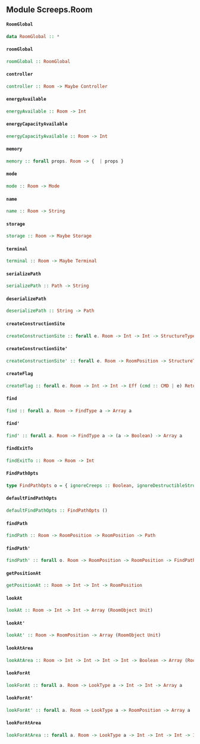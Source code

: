 ## Module Screeps.Room

#### `RoomGlobal`

``` purescript
data RoomGlobal :: *
```

#### `roomGlobal`

``` purescript
roomGlobal :: RoomGlobal
```

#### `controller`

``` purescript
controller :: Room -> Maybe Controller
```

#### `energyAvailable`

``` purescript
energyAvailable :: Room -> Int
```

#### `energyCapacityAvailable`

``` purescript
energyCapacityAvailable :: Room -> Int
```

#### `memory`

``` purescript
memory :: forall props. Room -> {  | props }
```

#### `mode`

``` purescript
mode :: Room -> Mode
```

#### `name`

``` purescript
name :: Room -> String
```

#### `storage`

``` purescript
storage :: Room -> Maybe Storage
```

#### `terminal`

``` purescript
terminal :: Room -> Maybe Terminal
```

#### `serializePath`

``` purescript
serializePath :: Path -> String
```

#### `deserializePath`

``` purescript
deserializePath :: String -> Path
```

#### `createConstructionSite`

``` purescript
createConstructionSite :: forall e. Room -> Int -> Int -> StructureType -> Eff (cmd :: CMD | e) ReturnCode
```

#### `createConstructionSite'`

``` purescript
createConstructionSite' :: forall e. Room -> RoomPosition -> StructureType -> Eff (cmd :: CMD | e) ReturnCode
```

#### `createFlag`

``` purescript
createFlag :: forall e. Room -> Int -> Int -> Eff (cmd :: CMD | e) ReturnCode
```

#### `find`

``` purescript
find :: forall a. Room -> FindType a -> Array a
```

#### `find'`

``` purescript
find' :: forall a. Room -> FindType a -> (a -> Boolean) -> Array a
```

#### `findExitTo`

``` purescript
findExitTo :: Room -> Room -> Int
```

#### `FindPathOpts`

``` purescript
type FindPathOpts o = { ignoreCreeps :: Boolean, ignoreDestructibleStructures :: Boolean, ignoreRoads :: Boolean, maxOps :: Int, heuristicWeight :: Number, serialize :: Boolean, maxRooms :: Int | o }
```

#### `defaultFindPathOpts`

``` purescript
defaultFindPathOpts :: FindPathOpts ()
```

#### `findPath`

``` purescript
findPath :: Room -> RoomPosition -> RoomPosition -> Path
```

#### `findPath'`

``` purescript
findPath' :: forall o. Room -> RoomPosition -> RoomPosition -> FindPathOpts o -> Path
```

#### `getPositionAt`

``` purescript
getPositionAt :: Room -> Int -> Int -> RoomPosition
```

#### `lookAt`

``` purescript
lookAt :: Room -> Int -> Int -> Array (RoomObject Unit)
```

#### `lookAt'`

``` purescript
lookAt' :: Room -> RoomPosition -> Array (RoomObject Unit)
```

#### `lookAtArea`

``` purescript
lookAtArea :: Room -> Int -> Int -> Int -> Int -> Boolean -> Array (RoomObject Unit)
```

#### `lookForAt`

``` purescript
lookForAt :: forall a. Room -> LookType a -> Int -> Int -> Array a
```

#### `lookForAt'`

``` purescript
lookForAt' :: forall a. Room -> LookType a -> RoomPosition -> Array a
```

#### `lookForAtArea`

``` purescript
lookForAtArea :: forall a. Room -> LookType a -> Int -> Int -> Int -> Int -> Boolean -> Array a
```


